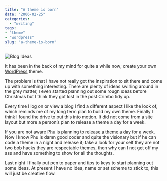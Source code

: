 ```yaml
---
title: "A theme is born"
date: "2006-02-25"
categories:
  - "writing"
tags:
- "theme"
- "wordpress"
slug: "a-theme-is-born"
---
```


![Blog Ideas][image-1]

It has been in the back of my mind for quite a while now; create your own [WordPress][1] theme.

The problem is that I have not really got the inspiration to sit there and come up with something interesting. There are plenty of ideas swirling around in the grey matter, I even started planning out some rough ideas before Christmas but I think they got lost in the post Crimbo tidy up.

Every time I log on or view a blog I find a different aspect I like the look of, which reminds me of my long term plan to build my own theme. Finally I think I found the drive to put this into motion. It did not come from a site layout but more a person’s plan to release a theme a day for a week.

If you are not aware [Phu][2] is planning to [release a theme a day][3] for a week. Now I know Phu is damn good coder and quite the visionary but if he can code a theme in a night and release it; take a look for your self they are not two bob hacks they are respectable themes, then why can I not get off my ass and have something to show for all the thoughts.

Last night I finally put pen to paper and tips to keys to start planning out some ideas. At present I have no idea, name or set scheme to stick to, this will just be creative flow.

[1]:	https://wordpress.org
[2]:	https://ifelse.co.uk
[3]:	https://ifelse.co.uk/archives/2006/02/21/a-theme-a-day/

[image-1]:	/images/104540922.jpg